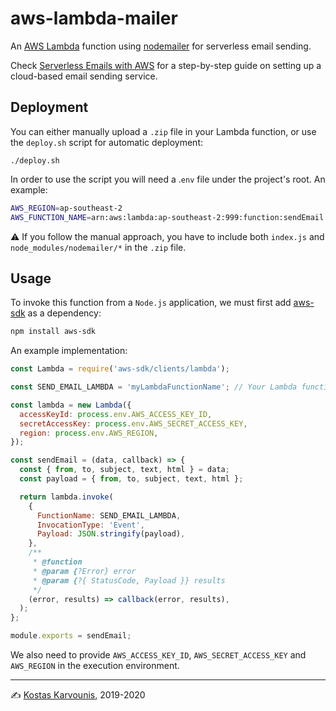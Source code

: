 # aws-lambda-mailer

An [AWS Lambda](https://aws.amazon.com/lambda/) function using [nodemailer](https://nodemailer.com/) for serverless email sending.

Check [Serverless Emails with AWS](https://codinglicks.com/blog/serverless-emails-with-aws/) for a step-by-step guide on setting up a cloud-based email sending service.

## Deployment

You can either manually upload a `.zip` file in your Lambda function, or use the `deploy.sh` script for automatic deployment:

```
./deploy.sh
```

In order to use the script you will need a .`env` file under the project's root. An example:

```bash
AWS_REGION=ap-southeast-2
AWS_FUNCTION_NAME=arn:aws:lambda:ap-southeast-2:999:function:sendEmail
```

⚠ If you follow the manual approach, you have to include both `index.js` and `node_modules/nodemailer/*` in the `.zip` file.

## Usage

To invoke this function from a `Node.js` application, we must first add [aws-sdk](https://www.npmjs.com/package/aws-sdk) as a dependency:

```bash
npm install aws-sdk
```

An example implementation:

```js
const Lambda = require('aws-sdk/clients/lambda');

const SEND_EMAIL_LAMBDA = 'myLambdaFunctionName'; // Your Lambda function name here

const lambda = new Lambda({
  accessKeyId: process.env.AWS_ACCESS_KEY_ID,
  secretAccessKey: process.env.AWS_SECRET_ACCESS_KEY,
  region: process.env.AWS_REGION,
});

const sendEmail = (data, callback) => {
  const { from, to, subject, text, html } = data;
  const payload = { from, to, subject, text, html };

  return lambda.invoke(
    {
      FunctionName: SEND_EMAIL_LAMBDA,
      InvocationType: 'Event',
      Payload: JSON.stringify(payload),
    },
    /**
     * @function
     * @param {?Error} error
     * @param {?{ StatusCode, Payload }} results
     */
    (error, results) => callback(error, results),
  );
};

module.exports = sendEmail;
```

We also need to provide `AWS_ACCESS_KEY_ID`, `AWS_SECRET_ACCESS_KEY` and `AWS_REGION` in the execution environment.

---

✍ [Kostas Karvounis](https://github.com/kael89), 2019-2020

